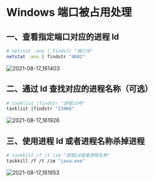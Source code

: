 # Windows 端口被占用处理

## 一、查看指定端口对应的进程 Id

```bash
# netstat -ano | findstr "端口号"
netstat -ano | findstr "4682"
```

![2021-08-17_161403](https://img.qinweizhao.com/2021/08/2021-08-17_161403.png)

## 二、通过 Id 查找对应的进程名称（可选）

```bash
# tasklist |findstr "进程id号"
tasklist |findstr "23468"
```

![2021-08-17_161926](https://img.qinweizhao.com/2021/08/2021-08-17_161926.png)

## 三、使用进程 Id 或者进程名称杀掉进程

```bash
# taskkill /f /t /im "进程id或者进程名称"
taskkill /f /t /im "java.exe"
```

![2021-08-17_161953](https://img.qinweizhao.com/2021/08/2021-08-17_161953.png)
